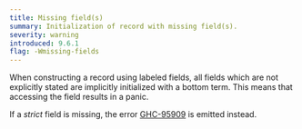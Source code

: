 ```yaml
---
title: Missing field(s)
summary: Initialization of record with missing field(s).
severity: warning
introduced: 9.6.1
flag: -Wmissing-fields
---
```

When constructing a record using labeled fields, all fields which are not explicitly stated are implicitly initialized with a bottom term. This means that accessing the field results in a panic.

If a *strict* field is missing, the error [GHC-95909](/messages/GHC-95909/index.html) is emitted instead.